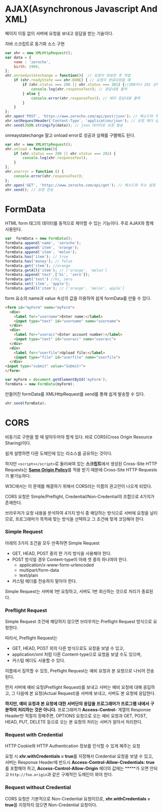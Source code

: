 # AJAX(Asynchronous Javascript And XML)

페이지 이동 없이 서버에 요청을 보내고 응답을 받는 기술이다.

자바 스크립트로 동기화 소스 구현

~~~ javascript
var xhr = new XMLHttpRequest();
var data = {
    name : 'zerocho',
    birth: 1994,
};
xhr.onreadystatechange = function(){  // 요청이 완료된 후 작업
    if (xhr.readyState === xhr.DONE) { // 요청이 완료되었을 때
        if (xhr.status === 200 || xhr.status === 201) {//200이나 201 상태 코드를 받으면
            console.log(xhr.responseText); // 응답내용 출력
        } else {
            console.error(xhr.responseText); // 에러 응답내용 출력
        }
    }
};
xhr.open('POST', 'https://www.zerocho.com/api/post/json'); // 메소드와 주소 설정
xhr.setRequestHeader('Content-Type', 'application/json'); // 요청 헤더 설정
xhr.send(JSON.stringify(data)); // json 데이터로 요청 발송
~~~

onreaystatechange 말고 onload error로 성공과 실패를 구별해도 된다. 

~~~javascript
var xhr = new XMLHttpRequest();
xhr.onload = function(){
    if (xhr.status === 200 || xhr.status === 201) {
        console.log(xhr.responseText);
    }
};
xhr.onerror = function () {
    console.error(xhr.responseText);
};
xhr.open('GET', 'https://www.zerocho.com/api/get'); // 메소드와 주소 설정
xhr.send(); // 요청 전송
~~~



# FormData

HTML form 태그의 데이터를 동적으로 제어할 수 있는 기능이다. 주로 AJAX와 함께 사용된다.

~~~~javascript
var  formData = new FormData();
formData.append('name', 'zerocho');
formData.append('item', 'orange');
formData.append('item', 'melon');
formData.has('item'); // true
formData.has('money'); // false
formData.get('item'); //orange
formData.getAll('item'); // ['orange', 'melon']
formData.append('test',['hi', 'zero']); 
formData.get('test') //hi, zero
formData.set('item', 'apple');
formData.getAll('item'); // ['orange', 'melon', apple']
~~~~

form 요소의 name과 value 속성의 값을 이용하여 쉽게 formData를 만들 수 있다. 

~~~html
<form id="myForm" name="myForm">
  <div>
    <label for="username">Enter name:</label>
    <input type="text" id="username" name="username">
  </div>
  <div>
    <label for="useracc">Enter account number:</label>
    <input type="text" id="useracc" name="useracc">
  </div>
  <div>
    <label for="userfile">Upload file:</label>
    <input type="file" id="userfile" name="userfile">
  </div>
<input type="submit" value="Submit!">
</form>
~~~

~~~~javascript
var myForm = document.getElementById('myForm');
formData = new FormData(myForm);
~~~~

만들어진 formData를  XMLHttpRequest를 send를 통해 쉽게 발송할 수 있다. 

~~~javascript
xhr.send(formData);
~~~



# CORS

비동기로 구현을 할 때 알아두어야 할게 있다. 바로 CORS(Cross Origin Resource Sharing)이다. 

쉽게 설명하면 다른 도메인에 있는 리소스를 공유하는 것이다. 

하지만 `<script></script>`로 둘러싸여 있는 **스크립트**에서 생성된 Cross-Site HTTP Requests는 [**Same Origin Policy**](https://developer.mozilla.org/ko/docs/Web/Security/Same-origin_policy)를 적용 받기 때문에 Cross-Site HTTP Requests가 불가능하다.

W3C에서는 이 문제를 해결하기 위해서 CORS라는 이름의 권고안이 나오게 되었다.



CORS 요청은 Simple/Preflight, Credential/Non-Credential의 조합으로 4가지가 존재한다.

브라우저가 요청 내용을 분석하여 4가지 방식 중 해당하는 방식으로 서버에 요청을 날리므로, 프로그래머가 목적에 맞는 방식을 선택하고 그 조건에 맞게 코딩해야 한다.

### Simple Request

아래의 3가지 조건을 모두 만족하면 Simple Request

- GET, HEAD, POST 중의 한 가지 방식을 사용해야 한다.
- POST 방식일 경우 Content-type이 아래 셋 중의 하나여야 한다.
  - application/x-www-form-urlencoded
  - multipart/form-data
  - text/plain
- 커스텀 헤더를 전송하지 말아야 한다.

Simple Request는 서버에 1번 요청하고, 서버도 1번 회신하는 것으로 처리가 종료된다.



### Preflight Request

Simple Request 조건에 해당하지 않으면 브라우저는 Preflight Request 방식으로 요청한다.

따라서, Preflight Request는

- GET, HEAD, POST 외의 다른 방식으로도 요청을 보낼 수 있고,
- application/xml 처럼 다른 Content-type으로 요청을 보낼 수도 있으며,
- 커스텀 헤더도 사용할 수 있다.

이름에서 짐작할 수 있듯, Preflight Request는 예비 요청과 본 요청으로 나뉘어 전송된다.

먼저 서버에 예비 요청(Preflight Request)를 보내고 서버는 예비 요청에 대해 응답하고,
그 다음에 본 요청(Actual Request)을 서버에 보내고, 서버도 본 요청에 응답한다.

**하지만, 예비 요청과 본 요청에 대한 서버단의 응답을 프로그래머가 프로그램 내에서 구분하여 처리하는 것은 아니다.**
프로그래머가 **Access-Control-** 계열의 Response Header만 적절히 정해주면,
OPTIONS 요청으로 오는 예비 요청과 GET, POST, HEAD, PUT, DELETE 등으로 오는 본 요청의 처리는 서버가 알아서 처리한다.



### Request with Credential

HTTP Cookie와 HTTP Authentication 정보를 인식할 수 있게 해주는 요청

요청 시 **xhr.withCredentials = true**를 지정해서 Credential 요청을 보낼 수 있고,
서버는 Response Header에 반드시 **Access-Control-Allow-Credentials: true**를 포함해야 하고,
**Access-Control-Allow-Origin** 헤더의 값에는 *****가 오면 안되고 `http://foo.origin`과 같은 구체적인 도메인이 와야 한다.

### Request without Credential

CORS 요청은 기본적으로 Non-Credential 요청이므로, **xhr.withCredentials = true**를 지정하지 않으면 Non-Credential 요청이다.
